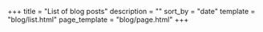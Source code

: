 +++
title = "List of blog posts"
description = ""
sort_by = "date"
template = "blog/list.html"
page_template = "blog/page.html"
+++